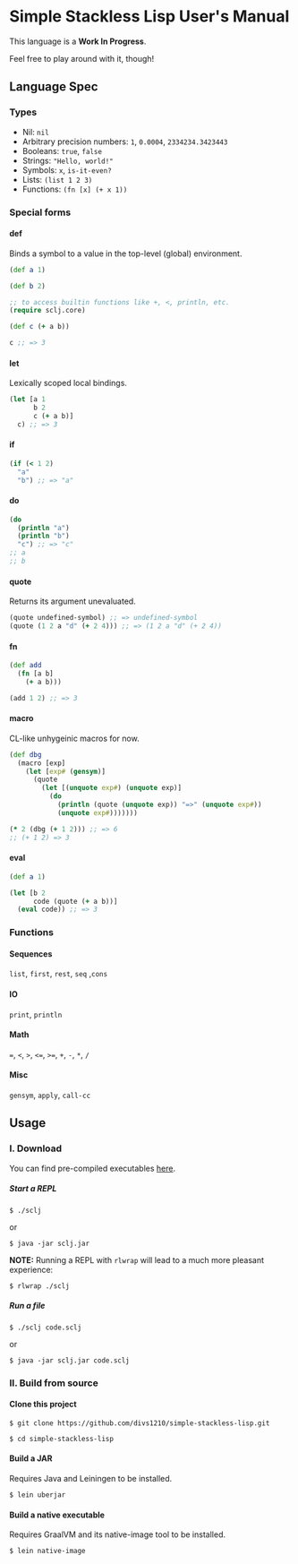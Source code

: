 # Simple Stackless Lisp User's Manual

This language is a **Work In Progress**.

Feel free to play around with it, though!

## Language Spec

### Types

- Nil: `nil`
- Arbitrary precision numbers: `1`, `0.0004`, `2334234.3423443`
- Booleans: `true`, `false`
- Strings: `"Hello, world!"`
- Symbols: `x`, `is-it-even?`
- Lists: `(list 1 2 3)`
- Functions: `(fn [x] (+ x 1))`

### Special forms

#### def

Binds a symbol to a value in the top-level (global) environment.

```clojure
(def a 1)

(def b 2)

;; to access builtin functions like +, <, println, etc.
(require sclj.core)

(def c (+ a b))

c ;; => 3
```

#### let

Lexically scoped local bindings.

```clojure
(let [a 1
      b 2
      c (+ a b)]
  c) ;; => 3
```

#### if

```clojure
(if (< 1 2)
  "a"
  "b") ;; => "a"
```

#### do

```clojure
(do
  (println "a")
  (println "b")
  "c") ;; => "c" 
;; a
;; b
```

#### quote

Returns its argument unevaluated.

```clojure
(quote undefined-symbol) ;; => undefined-symbol
(quote (1 2 a "d" (+ 2 4))) ;; => (1 2 a "d" (+ 2 4))
```

#### fn

```clojure
(def add
  (fn [a b]
    (+ a b)))

(add 1 2) ;; => 3
```

#### macro

CL-like unhygeinic macros for now.

```clojure
(def dbg
  (macro [exp]
    (let [exp# (gensym)]
      (quote
        (let [(unquote exp#) (unquote exp)]
          (do
            (println (quote (unquote exp)) "=>" (unquote exp#))
            (unquote exp#)))))))

(* 2 (dbg (+ 1 2))) ;; => 6
;; (+ 1 2) => 3
```

#### eval

```clojure
(def a 1)

(let [b 2
      code (quote (+ a b))]
  (eval code)) ;; => 3
```

### Functions

#### Sequences
`list`, `first`, `rest`, `seq` ,`cons`

#### IO
`print`, `println`

#### Math
`=`, `<`, `>`, `<=`, `>=`, `+`, `-`, `*`, `/`

#### Misc
`gensym`, `apply`, `call-cc`

## Usage

### I. Download

You can find pre-compiled executables [here](https://github.com/divs1210/simple-stackless-lisp/releases/latest).

##### Start a REPL

```
$ ./sclj
```

or

```
$ java -jar sclj.jar
```

**NOTE:** Running a REPL with `rlwrap` will lead to a much more pleasant experience:

```
$ rlwrap ./sclj
```

##### Run a file

```
$ ./sclj code.sclj
```

or

```
$ java -jar sclj.jar code.sclj
```

### II. Build from source

#### Clone this project

```
$ git clone https://github.com/divs1210/simple-stackless-lisp.git

$ cd simple-stackless-lisp
```

#### Build a JAR

Requires Java and Leiningen to be installed.

```
$ lein uberjar
```

#### Build a native executable

Requires GraalVM and its native-image tool to be installed.

```
$ lein native-image
```

